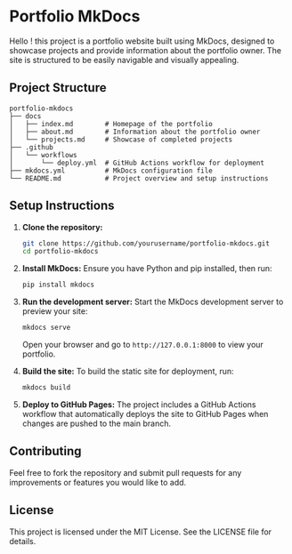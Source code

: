 # Portfolio MkDocs

Hello ! this project is a portfolio website built using MkDocs, designed to showcase projects and provide information about the portfolio owner. The site is structured to be easily navigable and visually appealing.

## Project Structure

```
portfolio-mkdocs
├── docs
│   ├── index.md        # Homepage of the portfolio
│   ├── about.md        # Information about the portfolio owner
│   └── projects.md     # Showcase of completed projects
├── .github
│   └── workflows
│       └── deploy.yml  # GitHub Actions workflow for deployment
├── mkdocs.yml          # MkDocs configuration file
└── README.md           # Project overview and setup instructions
```

## Setup Instructions

1. **Clone the repository:**
   ```bash
   git clone https://github.com/yourusername/portfolio-mkdocs.git
   cd portfolio-mkdocs
   ```

2. **Install MkDocs:**
   Ensure you have Python and pip installed, then run:
   ```bash
   pip install mkdocs
   ```

3. **Run the development server:**
   Start the MkDocs development server to preview your site:
   ```bash
   mkdocs serve
   ```
   Open your browser and go to `http://127.0.0.1:8000` to view your portfolio.

4. **Build the site:**
   To build the static site for deployment, run:
   ```bash
   mkdocs build
   ```

5. **Deploy to GitHub Pages:**
   The project includes a GitHub Actions workflow that automatically deploys the site to GitHub Pages when changes are pushed to the main branch.

## Contributing

Feel free to fork the repository and submit pull requests for any improvements or features you would like to add. 

## License

This project is licensed under the MIT License. See the LICENSE file for details.